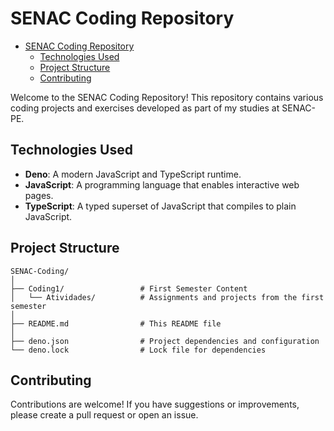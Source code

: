 # SENAC Coding Repository

<!--toc:start-->

- [SENAC Coding Repository](#senac-coding-repository)
  - [Technologies Used](#technologies-used)
  - [Project Structure](#project-structure)
  - [Contributing](#contributing)
  <!--toc:end-->

Welcome to the SENAC Coding Repository! This repository contains various coding projects
and exercises developed as part of my studies at SENAC-PE.

## Technologies Used

- **Deno**: A modern JavaScript and TypeScript runtime.
- **JavaScript**: A programming language that enables interactive web pages.
- **TypeScript**: A typed superset of JavaScript that compiles to plain JavaScript.

## Project Structure

```plaintext
SENAC-Coding/
│
├── Coding1/                 # First Semester Content
│   └── Atividades/          # Assignments and projects from the first semester
│
├── README.md                # This README file
│
├── deno.json                # Project dependencies and configuration
└── deno.lock                # Lock file for dependencies
```

## Contributing

Contributions are welcome! If you have suggestions or improvements, please create
a pull request or open an issue.
